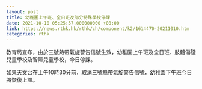 ```yaml
---
layout: post
title: 幼稚園上午班、全日班及部分特殊學校停課
date: 2021-10-10 05:25:57.000000000 +08:00
link: https://news.rthk.hk/rthk/ch/component/k2/1614470-20211010.htm
categories: rthk
---
```


教育局宣布，由於三號熱帶氣旋警告信號生效，幼稚園上午班及全日班、肢體傷殘兒童學校及智障兒童學校，今日停課。

如果天文台在上午10時30分前，取消三號熱帶氣旋警告信號，幼稚園下午班今日將恢復上課。
